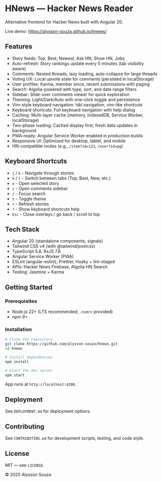 # HNews — Hacker News Reader

Alternative frontend for Hacker News built with Angular 20.

Live demo: https://alysson-souza.github.io/hnews/

## Features

- Story feeds: Top, Best, Newest, Ask HN, Show HN, Jobs
- Auto-refresh: Story rankings update every 5 minutes (tab visibility aware)
- Comments: Nested threads, lazy loading, auto-collapse for large threads
- Voting UX: Local upvote state for comments (persisted in localStorage)
- User profiles: Karma, member since, recent submissions with paging
- Search: Algolia-powered with type, sort, and date range filters
- Sidebar: Slide-over comments viewer for quick exploration
- Theming: Light/Dark/Auto with one-click toggle and persistence
- Vim-style keyboard navigation: hjkl navigation, vim-like shortcuts
- Keyboard shortcuts: Full keyboard navigation with help dialog
- Caching: Multi-layer cache (memory, IndexedDB, Service Worker, localStorage)
- Two-phase loading: Cached display first, fresh data updates in background
- PWA-ready: Angular Service Worker enabled in production builds
- Responsive UI: Optimized for desktop, tablet, and mobile
- HN-compatible routes (e.g., `/item?id=123`, `/user?id=pg`)

## Keyboard Shortcuts

- `j` / `k` - Navigate through stories
- `h` / `l` - Switch between tabs (Top, Best, New, etc.)
- `o` - Open selected story
- `c` - Open comments sidebar
- `/` - Focus search
- `t` - Toggle theme
- `r` - Refresh stories
- `?` - Show keyboard shortcuts help
- `Esc` - Close overlays / go back / scroll to top

## Tech Stack

- Angular 20 (standalone components, signals)
- Tailwind CSS v4 (with @tailwind/postcss)
- TypeScript 5.8, RxJS 7.8
- Angular Service Worker (PWA)
- ESLint (angular-eslint), Prettier, Husky + lint-staged
- APIs: Hacker News Firebase, Algolia HN Search
- Testing: Jasmine + Karma

## Getting Started

### Prerequisites

- Node.js 22+ (LTS recommended; `.nvmrc` provided)
- npm 9+

### Installation

```bash
# Clone the repository
git clone https://github.com/alysson-souza/hnews.git
cd hnews

# Install dependencies
npm install

# Start the dev server
npm start
```

App runs at `http://localhost:4200`.

## Deployment

See `DEPLOYMENT.md` for deployment options.

## Contributing

See `CONTRIBUTING.md` for development scripts, testing, and code style.

## License

MIT — see `LICENSE`.

© 2025 Alysson Souza
